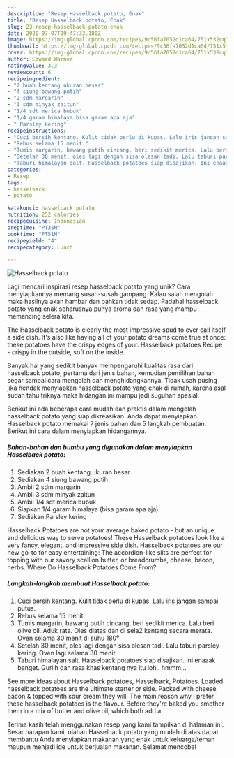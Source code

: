 ```yaml
---
description: "Resep Hasselback potato, Enak"
title: "Resep Hasselback potato, Enak"
slug: 23-resep-hasselback-potato-enak
date: 2020-07-07T09:47:33.180Z
image: https://img-global.cpcdn.com/recipes/9c56fa7052d1ca64/751x532cq70/hasselback-potato-foto-resep-utama.jpg
thumbnail: https://img-global.cpcdn.com/recipes/9c56fa7052d1ca64/751x532cq70/hasselback-potato-foto-resep-utama.jpg
cover: https://img-global.cpcdn.com/recipes/9c56fa7052d1ca64/751x532cq70/hasselback-potato-foto-resep-utama.jpg
author: Edward Warner
ratingvalue: 3.3
reviewcount: 6
recipeingredient:
- "2 buah kentang ukuran besar"
- "4 siung bawang putih"
- "2 sdm margarin"
- "3 sdm minyak zaitun"
- "1/4 sdt merica bubuk"
- "1/4 garam himalaya bisa garam apa aja"
- " Parsley kering"
recipeinstructions:
- "Cuci bersih kentang. Kulit tidak perlu di kupas. Lalu iris jangan sampai putus."
- "Rebus selama 15 menit."
- "Tumis margarin, bawang putih cincang, beri sedikit merica. Lalu beri olive oil. Aduk rata. Oles diatas dan di sela2 kentang secara merata. Oven selama 30 menit di suhu 180⁰"
- "Setelah 30 menit, oles lagi dengan sisa olesan tadi. Lalu taburi parsley kering. Oven lagi selama 30 menit."
- "Taburi himalayan salt. Hasselback potatoes siap disajikan. Ini enaaak banget. Guriih dan rasa khas kentang nya itu loh.. hmmm..."
categories:
- Resep
tags:
- hasselback
- potato

katakunci: hasselback potato 
nutrition: 252 calories
recipecuisine: Indonesian
preptime: "PT35M"
cooktime: "PT51M"
recipeyield: "4"
recipecategory: Lunch

---
```



![Hasselback potato](https://img-global.cpcdn.com/recipes/9c56fa7052d1ca64/751x532cq70/hasselback-potato-foto-resep-utama.jpg)

Lagi mencari inspirasi resep hasselback potato yang unik? Cara menyiapkannya memang susah-susah gampang. Kalau salah mengolah maka hasilnya akan hambar dan bahkan tidak sedap. Padahal hasselback potato yang enak seharusnya punya aroma dan rasa yang mampu memancing selera kita.

The Hasselback potato is clearly the most impressive spud to ever call itself a side dish. It&#39;s also like having all of your potato dreams come true at once: these potatoes have the crispy edges of your. Hasselback potatoes Recipe - crispy in the outside, soft on the inside.

Banyak hal yang sedikit banyak mempengaruhi kualitas rasa dari hasselback potato, pertama dari jenis bahan, kemudian pemilihan bahan segar sampai cara mengolah dan menghidangkannya. Tidak usah pusing jika hendak menyiapkan hasselback potato yang enak di rumah, karena asal sudah tahu triknya maka hidangan ini mampu jadi suguhan spesial.


Berikut ini ada beberapa cara mudah dan praktis dalam mengolah hasselback potato yang siap dikreasikan. Anda dapat menyiapkan Hasselback potato memakai 7 jenis bahan dan 5 langkah pembuatan. Berikut ini cara dalam menyiapkan hidangannya.

<!--inarticleads1-->

##### Bahan-bahan dan bumbu yang digunakan dalam menyiapkan Hasselback potato:

1. Sediakan 2 buah kentang ukuran besar
1. Sediakan 4 siung bawang putih
1. Ambil 2 sdm margarin
1. Ambil 3 sdm minyak zaitun
1. Ambil 1/4 sdt merica bubuk
1. Siapkan 1/4 garam himalaya (bisa garam apa aja)
1. Sediakan  Parsley kering


Hasselback Potatoes are not your average baked potato - but an unique and delicious way to serve potatoes! These Hasselback potatoes look like a very fancy, elegant, and impressive side dish. Hasselback potatoes are our new go-to for easy entertaining: The accordion-like slits are perfect for topping with our savory scallion butter, or breadcrumbs, cheese, bacon, herbs. Where Do Hasselback Potatoes Come From? 

<!--inarticleads2-->

##### Langkah-langkah membuat Hasselback potato:

1. Cuci bersih kentang. Kulit tidak perlu di kupas. Lalu iris jangan sampai putus.
1. Rebus selama 15 menit.
1. Tumis margarin, bawang putih cincang, beri sedikit merica. Lalu beri olive oil. Aduk rata. Oles diatas dan di sela2 kentang secara merata. Oven selama 30 menit di suhu 180⁰
1. Setelah 30 menit, oles lagi dengan sisa olesan tadi. Lalu taburi parsley kering. Oven lagi selama 30 menit.
1. Taburi himalayan salt. Hasselback potatoes siap disajikan. Ini enaaak banget. Guriih dan rasa khas kentang nya itu loh.. hmmm...


See more ideas about Hasselback potatoes, Hasselback, Potatoes. Loaded hasselback potatoes are the ultimate starter or side. Packed with cheese, bacon &amp; topped with sour cream they will. The main reason why I prefer these hasselback potatoes is the flavour. Before they&#39;re baked you smother them in a mix of butter and olive oil, which both add a. 

Terima kasih telah menggunakan resep yang kami tampilkan di halaman ini. Besar harapan kami, olahan Hasselback potato yang mudah di atas dapat membantu Anda menyiapkan makanan yang enak untuk keluarga/teman maupun menjadi ide untuk berjualan makanan. Selamat mencoba!
